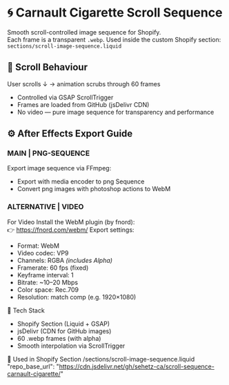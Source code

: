 # 🌀 Carnault Cigarette Scroll Sequence

Smooth scroll-controlled image sequence for Shopify.  
Each frame is a transparent `.webp`. 
Used inside the custom Shopify section:  
`sections/scroll-image-sequence.liquid`


## 📜 Scroll Behaviour
User scrolls ↓ → animation scrubs through 60 frames  
- Controlled via GSAP ScrollTrigger  
- Frames are loaded from GitHub (jsDelivr CDN)  
- No video — pure image sequence for transparency and performance  

## ⚙️ After Effects Export Guide

### MAIN | PNG-SEQUENCE 
Export image sequence via FFmpeg:
   - Export with media encoder to png Sequence   
   - Convert png images with photoshop actions to WebM 

### ALTERNATIVE | VIDEO 
For Video Install the WebM plugin (by fnord):  
👉 https://fnord.com/webm/
Export settings:
   - Format: WebM  
   - Video codec: VP9  
   - Channels: RGBA *(includes Alpha)*  
   - Framerate: 60 fps (fixed)  
   - Keyframe interval: 1  
   - Bitrate: ~10–20 Mbps  
   - Color space: Rec.709  
   - Resolution: match comp (e.g. 1920×1080)

  

🧠 Tech Stack
   - Shopify Section (Liquid + GSAP)
   - jsDelivr (CDN for GitHub images)
   - 60 .webp frames (with alpha)
   - Smooth interpolation via ScrollTrigger

🧩 Used in Shopify Section
/sections/scroll-image-sequence.liquid
"repo_base_url": "https://cdn.jsdelivr.net/gh/sehetz-ca/scroll-sequence-carnault-cigarette/"
